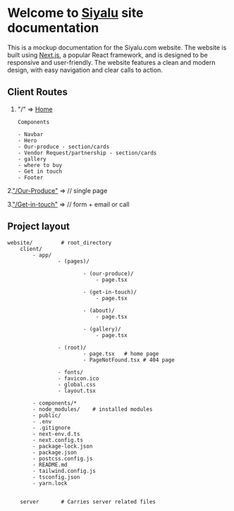 # Welcome to [Siyalu](http://localhost:3000) site documentation

This is a mockup documentation for the Siyalu.com website.
The website is built using [Next.js](https://nextjs.org/),
a popular React framework, and is designed to be responsive and
user-friendly.
The website features a clean and modern design,
with easy navigation and clear calls to action.

## Client Routes

1.  "/" => [Home](http://localhost:3000)

        Components

        - Navbar
        - Hero
        - Our-produce - section/cards
        - Vendor Request/partnership - section/cards
        - gallery
        - where to buy
        - Get in touch
        - Footer

2.["/Our-Produce"](http://localhost:3000/our-produce) => // single page

3.["/Get-in-touch"](http://localhost:3000/get-in-touch) => // form + email or call

## Project layout

    website/         # root_directory
        client/
            - app/
                    - (pages)/

                            - (our-produce)/
                                - page.tsx

                            - (get-in-touch)/
                                - page.tsx

                            - (about)/
                                - page.tsx

                            - (gallery)/
                                - page.tsx

                    - (root)/
                            - page.tsx   # home page
                            - PageNotFound.tsx # 404 page

                    - fonts/
                    - favicon.ico
                    - global.css
                    - layout.tsx

            - components/*
            - node_modules/    # installed modules
            - public/
            - .env
            - .gitignore
            - next-env.d.ts
            - next.config.ts
            - package-lock.json
            - package.json
            - postcss.config.js
            - README.md
            - tailwind.config.js
            - tsconfig.json
            - yarn.lock


        server       # Carries server related files
